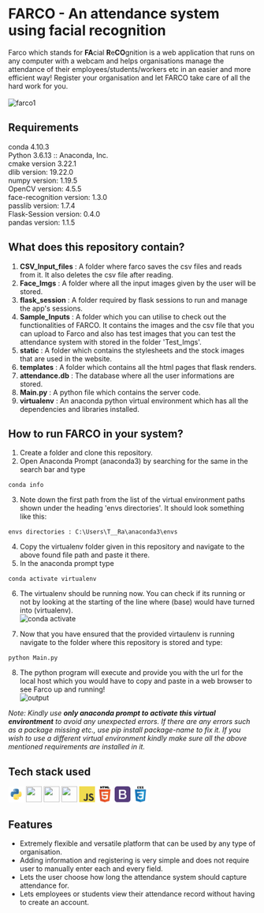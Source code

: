 # FARCO - An attendance system using facial recognition

Farco which stands for **FA**cial **R**e**CO**gnition is a web application that runs on any computer with a webcam and helps organisations manage the attendance of their employees/students/workers etc in an easier and more efficient way! Register your organisation and let FARCO take care of all the hard work for you.<br/><br/>
![farco1](https://user-images.githubusercontent.com/88109466/170859242-3ccc6f0b-5363-46e4-a5f8-2863cd5f3c15.png)

## Requirements
conda 4.10.3<br/>
Python 3.6.13 :: Anaconda, Inc.<br/>
cmake version 3.22.1<br/>
dlib version: 19.22.0<br/>
numpy version: 1.19.5<br/>
OpenCV version: 4.5.5<br/>
face-recognition version: 1.3.0<br/>
passlib version: 1.7.4<br/>
Flask-Session version: 0.4.0<br/>
pandas version: 1.1.5<br/>

## What does this repository contain?

1. **CSV_Input_files** : A folder where farco saves the csv files and reads from it. It also deletes the csv file after reading.
2. **Face_Imgs** : A folder where all the input images given by the user will be stored.
3. **flask_session** : A folder required by flask sessions to run and manage the app's sessions.
4. **Sample_Inputs** : A folder which you can utilise to check out the functionalities of FARCO. It contains the images and the csv file that you can upload to Farco and also has test images that you can test the attendance system with stored in the folder 'Test_Imgs'.
5. **static** : A folder which contains the stylesheets and the stock images that are used in the website.
6. **templates** : A folder which contains all the html pages that flask renders.
7. **attendance.db** : The database where all the user informations are stored.
8. **Main.py** : A python file which contains the server code.
9. **virtualenv** : An anaconda python virtual environment which has all the dependencies and libraries installed.

## How to run FARCO in your system?

1. Create a folder and clone this repository.
2. Open Anaconda Prompt (anaconda3) by searching for the same in the search bar and type
```bash1
conda info
```
3. Note down the first path from the list of the virtual environment paths shown under the heading 'envs directories'. It should look something like this:
```bash1
envs directories : C:\Users\T__Ra\anaconda3\envs
```
4. Copy the virtualenv folder given in this repository and navigate to the above found file path and paste it there.
5. In the anaconda prompt type
```bash1
conda activate virtualenv
```
6. The virtualenv should be running now. You can check if its running or not by looking at the starting of the line where (base) would have turned into (virtualenv).<br/> 
![conda activate](https://user-images.githubusercontent.com/88109466/170859448-1e34c0ca-16f0-4ae3-ab33-9499477347ba.png)<br/>

7. Now that you have ensured that the provided virtaulenv is running navigate to the folder where this repository is stored and type:
```bash1
python Main.py
```
8. The python program will execute and provide you with the url for the local host which you would have to copy and paste in a web browser to see Farco up and running!<br/> 
![output](https://user-images.githubusercontent.com/88109466/170859486-1d7461d3-32a7-4b7a-b15f-d0bffc71d45c.png)<br/>

_Note: Kindly use **only anaconda prompt to activate this virtual environtment** to avoid any unexpected errors. If there are any errors such as a package missing etc., use pip install package-name to fix it. If you wish to use a different virtual environment kindly make sure all the above mentioned requirements are installed in it._
## Tech stack used
<img height="32" width="32" src="https://raw.githubusercontent.com/github/explore/80688e429a7d4ef2fca1e82350fe8e3517d3494d/topics/python/python.png" />
<img height="32" width="32" src="https://upload.wikimedia.org/wikipedia/commons/thumb/3/38/SQLite370.svg/1200px-SQLite370.svg.png" /> <img height="32" width="32" src="https://instructobit.com/static/posts/111/ECHUS82IWZWS55YQOLWQD8PM1NKIM5WQLPNAXF1VF3P5526CDQ.jpg" /> <img height="32" width="32" src="https://upload.wikimedia.org/wikipedia/commons/thumb/3/32/OpenCV_Logo_with_text_svg_version.svg/1200px-OpenCV_Logo_with_text_svg_version.svg.png" /> <img height="32" width="32" src="https://raw.githubusercontent.com/github/explore/80688e429a7d4ef2fca1e82350fe8e3517d3494d/topics/javascript/javascript.png" /> <img height="32" width="32" src="https://raw.githubusercontent.com/github/explore/80688e429a7d4ef2fca1e82350fe8e3517d3494d/topics/html/html.png" /> <img height="32" width="32" src="https://raw.githubusercontent.com/github/explore/80688e429a7d4ef2fca1e82350fe8e3517d3494d/topics/bootstrap/bootstrap.png" /> <img height="32" width="32" src="https://raw.githubusercontent.com/github/explore/80688e429a7d4ef2fca1e82350fe8e3517d3494d/topics/css/css.png" />

## Features
-  Extremely flexible and versatile platform that can be used by any type of organisation.
- Adding information and registering is very simple and does not require user to manually enter each and every field.
- Lets the user choose how long the attendance system should capture attendance for.
- Lets employees or students view their attendance record without having to create an account.
